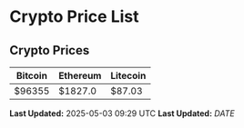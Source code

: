 # Crypto Price List

## Crypto Prices
| Bitcoin | Ethereum | Litecoin |
| ------- | -------- | -------- |
| $96355 | $1827.0 | $87.03 |
**Last Updated:** 2025-05-03 09:29 UTC
**Last Updated:** $DATE$
